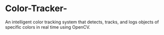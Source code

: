 # Color-Tracker-
An intelligent color tracking system that detects, tracks, and logs objects of specific colors in real time using OpenCV.  
